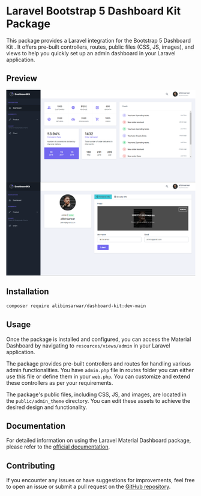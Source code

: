 # Laravel Bootstrap 5 Dashboard Kit Package

This package provides a Laravel integration for the Bootstrap 5 Dashboard Kit . It offers pre-built controllers, routes, public files (CSS, JS, images), and views to help you quickly set up an admin dashboard in your Laravel application.

## Preview

<img width="800" align="center" src="/img/home.PNG" alt='code' />
<img width="800" align="center" src="/img/profile.PNG" alt='code' />


## Installation

```bash
composer require alibinsarwar/dashboard-kit:dev-main

```
## Usage

Once the package is installed and configured, you can access the Material Dashboard by navigating to `resources/views/admin` in your Laravel application.

The package provides pre-built controllers and routes for handling various admin functionalities. You have `admin.php` file in routes folder you can either use this file or define them in your `web.php`. You can customize and extend these controllers as per your requirements.

The package's public files, including CSS, JS, and images, are located in the `public/admin_theme` directory. You can edit these assets to achieve the desired design and functionality.

## Documentation

For detailed information on using the Laravel Material Dashboard package, please refer to the [official documentation](https://dashboardkit.gumroad.com/l/dashboardkit-free-flask?layout=profile).


## Contributing

If you encounter any issues or have suggestions for improvements, feel free to open an issue or submit a pull request on the [GitHub repository](https://github.com/alibinsarwar/dashboard-kit.git).

